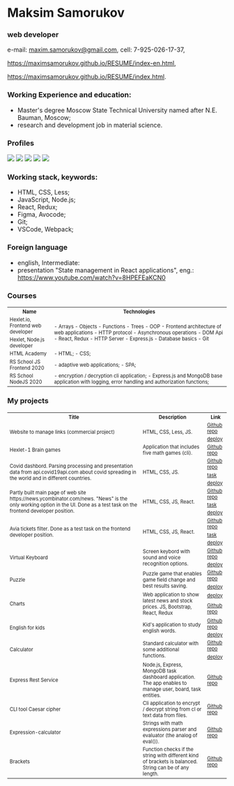 # Maksim Samorukov
### web developer
e-mail: maxim.samorukov@gmail.com,
cell: 7-925-026-17-37,

https://maximsamorukov.github.io/RESUME/index-en.html,

https://maximsamorukov.github.io/RESUME/index.html.

### Working Experience and education:
- Master's degree Moscow State Technical University named after N.E. Bauman, Moscow;
- research and development job in material science.

### Profiles

[![](https://img.shields.io/static/v1?label=Github&message=Profile&logo=github&color=success&style=flat-square)](https://github.com/MaximSamorukov) [![](https://img.shields.io/static/v1?label=Hexlet&message=Profile&color=informational&style=flat-square)](https://ru.hexlet.io/u/maksim_ralph) [![](https://img.shields.io/static/v1?label=Codewars&message=Profile&logo=codewars&color=orange&style=flat-square)](https://www.codewars.com/users/Maxim%20Samorukov) [![](https://img.shields.io/static/v1?label=LinkedIn&message=Profile&logo=linkedin&color=blueviolet&style=flat-square)](https://www.linkedin.com/in/maxim-samorukov-a2b10691/) [![](https://img.shields.io/static/v1?label=Resume&message=english&color=informational&style=flat-square)](https://resume.io/r/sp3tFgS9X)

### Working stack, keywords:
- HTML, CSS, Less;
- JavaScript, Node.js;
- React, Redux;
- Figma, Avocode;
- Git;
- VSCode, Webpack;

### Foreign language
- english, Intermediate:
- presentation "State management in React applications", eng.: https://www.youtube.com/watch?v=8HPEFEaKCN0

### Courses

  <table style="font-size: 80%" width="100%">
    <tr>
      <th>Name</th>
      <th>Technologies</th>
    </tr>
    <tr>
      <td>Hexlet.io, Frontend web developer</td>
      <td rowspan="2">
        - Arrays
        - Objects
        - Functions
        - Trees
        - OOP
        - Frontend architecture of web applications
        - HTTP protocol
        - Asynchronous operations
        - DOM Api
        - React, Redux
        - HTTP Server
        - Express.js
        - Database basics
        - Git
      </td>
    </tr>
    <tr>
      <td>Hexlet, Node.js developer</td>
    </tr>
    <tr>
      <td>HTML Academy</td>
      <td>
        - HTML;
        - CSS;
      </td>
    </tr>
    <tr>
      <td>RS School JS Frontend 2020</td>
      <td>
        - adaptive web applications;
        - SPA;
      </td>
    </tr>
    <tr>
      <td>RS School NodeJS 2020</td>
      <td>
        - encryption / decryption cli application;
        - Express.js and MongoDB base application with logging, error handling and authorization functions;
      </td>
    </tr>
  </table>

### My projects
  <table style="font-size: 80%" width="100%">
    <tr>
                <th>Title</th>
                <th>Description</th>
                <th>Link</th>
            </tr>
            <tr>
                <td rowspan="2">Website to manage links (commercial project)</td>
                <td rowspan="2">HTML, CSS, Less, JS.</td>
                <td><a href="https://github.com/MaximSamorukov/upwork_1">Github repo</a></td>
            <tr>
                <td><a href="https://maximsamorukov.github.io/upwork_1/index.html">deploy </a></td>
            </tr>
            <tr>
                <td>Hexlet-1 Brain games</td>
                <td>Application that includes five math games (cli).</td>
                <td><a href="https://github.com/MaximSamorukov/frontend-project-lvl1">Github repo</a></td>
            </tr>
            <tr>
                <td rowspan="3">Covid dashbord. Parsing processing and presentation data from api.covid19api.com about covid spreading in the world and in different countries.</td>
                <td rowspan="3">HTML, CSS, JS.</td>
                <td><a href="https://github.com/MaximSamorukov/covid">Github repo</a></td>
            </tr>
            <td><a href="https://github.com/rolling-scopes-school/tasks/blob/master/tasks/covid-dashboard.md">task</a>
            </td>
            </tr>
            <tr>
                <td><a href="https://pedantic-bhabha-137b93.netlify.app/">deploy </a></td>
            </tr>
            <tr>
                <td rowspan="3">Partly built main page of web site https://news.ycombinator.com/news. "News" is the only working option in the UI. Done as a test task on the frontend developer position.</td>
                <td rowspan="3">HTML, CSS, JS, React.</td>
                <td><a href="https://github.com/MaximSamorukov/avito-test">Github repo</a></td>
            </tr>
            <td><a href="https://github.com/avito-tech/sx-frontend-trainee-assignment">task</a>
            </td>
            </tr>
            <tr>
                <td><a href="https://determined-noether-6d7cb3.netlify.app/">deploy </a></td>
            </tr>
            <tr>
                <td rowspan="3">Avia tickets filter. Done as a test task on the frontend developer position.</td>
                <td rowspan="3">HTML, CSS, JS, React.</td>
                <td><a href="https://github.com/MaximSamorukov/avia-sales-front-end">Github repo</a></td>
            </tr>
            <td><a href="https://github.com/KosyanMedia/test-tasks/tree/master/aviasales_frontend">task</a>
            </td>
            </tr>
            <tr>
                <td><a href="https://fervent-fermi-869fdb.netlify.app/">deploy </a></td>
            </tr>
            <tr>
                <td rowspan="2">Virtual Keyboard</td>
                <td rowspan="2">Screen keybord with sound and voice recognition options.</td>
                <td><a href="https://github.com/MaximSamorukov/data-test/tree/virtual">Github
                        repo</a></td>
            </tr>
            <tr>
                <td><a href="https://MaximSamorukov.github.io/data-test/virtual-keyboard">deploy </a>
                </td>
            </tr>
            <tr>
                <td rowspan="2">Puzzle</td>
                <td rowspan="2">Puzzle game that enables game field change and best results saving.</td>
                <td><a href="https://github.com/MaximSamorukov/data-test/tree/gem-puzzle">Github repo</a></td>
            </tr>
            <tr>
                <td><a href="https://MaximSamorukov.github.io/data-test/gem-puzzle/gem-puzzle/dist/">deploy </a></td>
            </tr>
            <tr>
                <td rowspan="2">Charts</td>
                <td rowspan="2">Web application to show latest news and stock prices. JS, Bootstrap, React, Redux</td>
                <td><a href="https://goofy-curie-94191e.netlify.app/">deploy </a></td>
            </tr>
            <tr>
                <td><a href="https://github.com/MaximSamorukov/charts/tree/charts-dev">Github repo</a></td>
            </tr>
                <tr>
                <td rowspan="2">English for kids</td>
                <td rowspan="2">Kid's application to study english words.</td>
                <td><a href="https://github.com/MaximSamorukov/data-test/tree/english-for-kids">Github repo</a>
                </td>
            </tr>
            <tr>
                <td><a href="https://rolling-scopes-school.github.io/maximsamorukov-JS2020Q3/english-for-kids/dist/">deploy
                        </a></td>
            </tr>
            <tr>
                <td rowspan="2">Calculator</td>
                <td rowspan="2">Standard calculator with some additional functions.</td>
                <td><a href="https://github.com/MaximSamorukov/data-test/tree/calculator">Github repo</a></td>
            </tr>
            <tr>
                <td><a href="https://maximsamorukov.github.io/data/calculator/">deploy </a></td>
            </tr>
            <tr>
                <td>Express Rest Service</td>
                <td>Node.js, Express, MongoDB task dashboard application. The app enables to manage user, board, task entities.</td>
                <td><a href="https://github.com/MaximSamorukov/nodejs-rss-course">Github repo</a></td>
            </tr>
            <tr>
                <td>CLI tool Caesar cipher</td>
                <td>Cli application to encrypt / decrypt string from cl or text data from files.</td>
                <td><a href="https://github.com/MaximSamorukov/caesar-cipher">Github repo</a></td>
            </tr>
            <tr>
                <td>Expression-calculator</td>
                <td>Strings with math expressions parser and evaluator (the analog of eval()).</td>
                <td><a href="https://github.com/MaximSamorukov/expression-calculator">Github repo</a></td>
            </tr>
            <tr>
                <td>Brackets</td>
                <td>Function checks if the string with different kind of brackets is balanced. String can be of any length.</td>
                <td><a href="https://github.com/MaximSamorukov/brackets">Github repo</a></td>
            </tr>
  </table>


